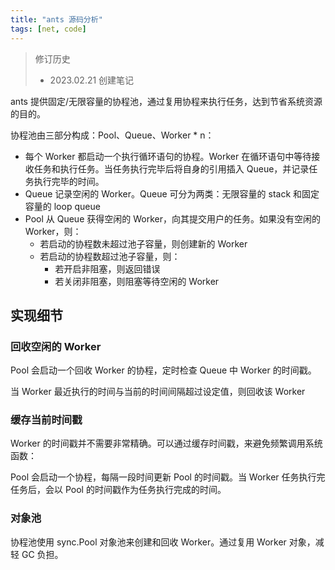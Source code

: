 ```yaml
---
title: "ants 源码分析"
tags: [net, code]
---
```


<!--more-->

> 修订历史
> - 2023.02.21 创建笔记

ants 提供固定/无限容量的协程池，通过复用协程来执行任务，达到节省系统资源的目的。

协程池由三部分构成：Pool、Queue、Worker * n：

* 每个 Worker 都启动一个执行循环语句的协程。Worker 在循环语句中等待接收任务和执行任务。当任务执行完毕后将自身的引用插入 Queue，并记录任务执行完毕的时间。
* Queue 记录空闲的 Worker。Queue 可分为两类：无限容量的 stack 和固定容量的 loop queue
* Pool 从 Queue 获得空闲的 Worker，向其提交用户的任务。如果没有空闲的 Worker，则：
  * 若启动的协程数未超过池子容量，则创建新的 Worker
  * 若启动的协程数超过池子容量，则：
     * 若开启非阻塞，则返回错误
     * 若关闭非阻塞，则阻塞等待空闲的 Worker

## 实现细节
### 回收空闲的 Worker
Pool 会启动一个回收 Worker 的协程，定时检查 Queue 中 Worker 的时间戳。

当 Worker 最近执行的时间与当前的时间间隔超过设定值，则回收该 Worker

### 缓存当前时间戳
Worker 的时间戳并不需要非常精确。可以通过缓存时间戳，来避免频繁调用系统函数：

Pool 会启动一个协程，每隔一段时间更新 Pool 的时间戳。当 Worker 任务执行完任务后，会以 Pool 的时间戳作为任务执行完成的时间。

### 对象池
协程池使用 sync.Pool 对象池来创建和回收 Worker。通过复用 Worker 对象，减轻 GC 负担。


